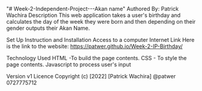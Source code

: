 "# Week-2-Independent-Project---Akan name" 
Authored By: Patrick Wachira
Description
This web application takes a user's birthday and calculates the day of the week they were born and then depending on their gender outputs their Akan Name. 

Set Up Instruction and Installation
Access to a computer
Internet
Link
Here is the link to the website:  https://patwer.github.io/Week-2-IP-Birthday/

Technology Used
HTML -To build the page contents.
CSS - To style the page contents.
Javascript to process user's input

Version v1
Licence
Copyright (c) [2022] [Patrick Wachira] @patwer 0727775712
